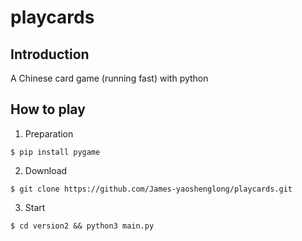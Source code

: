 # playcards
## Introduction
A Chinese card game (running fast) with python<br>

## How to play 
1. Preparation
```
$ pip install pygame
```
2. Download
```
$ git clone https://github.com/James-yaoshenglong/playcards.git
```
3. Start
```
$ cd version2 && python3 main.py
```


